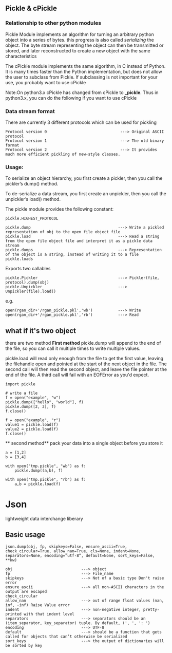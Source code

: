 Pickle & cPickle
-----------------------------------------------------------------------------------------
### Relationship to other python modules
Pickle Module implements an algorithm for turning an arbitrary python object into a series of bytes.
this progress is also called *serializing* the object. The byte stream representing the object can then be transmitted or stored, and later reconstructed to create a new object with the same characteristics

The cPickle module implements the same algorithm, in C instead of Python. 
It is many times faster than the Python implementation, but does not allow the user to subclass from Pickle.
If subclassing is not important for your use, you probably want to use cPickle

Note:On python3.x cPickle has changed from cPickle to **_pickle**. Thus in python3.x, you can do the following if you want to use cPickle
### Data stream format
There are currently 3 different protocols which can be used for pickling
```
Protocol version 0                                ---> Original ASCII protocol 
Protocol version 1                                ---> The old binary format 
Protocol version 2                                ---> It provides much more efficient pickling of new-style classes.
```
### Usage:
To serialize an object hierarchy, you first create a pickler, then you call the pickler’s dump() method.

To de-serialize a data stream, you first create an unpickler, then you call the unpickler’s load() method. 

The pickle module provides the following constant:
```
pickle.HIGHEST_PROTOCOL
```
```
pickle.dump                                      ---> Write a pickled representation of obj to the open file object file
pickle.load                                      ---> Read a string from the open file object file and interpret it as a pickle data stream
pickle.dumps                                     ---> Representation of the object is a string, instead of writing it to a file
pickle.loads                                     
```
Exports two callables
```
pickle.Pickler                                   ---> Pickler(file, protocol).dump(obj)
pickle.Unpickler                                 ---> Unpickler(file).load()
```
e.g.
```
open(rgan_dir+'/rgan_pickle.pkl','wb')           ---> Write
open(rgan_dir+'/rgan_pickle.pkl','rb')           ---> Read
```

## what if it's two object 
there are two method
**First method**
pickle.dump will append to the end of the file, so you can call it multiple times to write multiple values.

pickle.load will read only enough from the file to get the first value, leaving the filehandle open and pointed at the start of the next object in the file. The second call will then read the second object, and leave the file pointer at the end of the file. A third call will fail with an EOFError as you'd expect.

```
import pickle

# write a file
f = open("example", "w")
pickle.dump(["hello", "world"], f)
pickle.dump([2, 3], f)
f.close()

f = open("example", "r")
value1 = pickle.load(f)
value2 = pickle.load(f)
f.close()

```
** second method**
 pack your data into a single object before you store it
```
a = [1,2]
b = [3,4]

with open("tmp.pickle", "wb") as f:
    pickle.dump((a,b), f)

with open("tmp.pickle", "rb") as f:
    a,b = pickle.load(f) 
```

# Json
lightweight data interchange liberary

## Basic usage
```
json.dump(obj, fp, skipkeys=False, ensure_ascii=True, check_circular=True, allow_nan=True, cls=None, indent=None, separators=None, encoding=”utf-8”, default=None, sort_keys=False, **kw)
```
```
obj                              ---> object
fp                               ---> File_name
skipkeys                         ---> Not of a basic type Don't raise error
ensure_ascii                     ---> all non-ASCII characters in the output are escaped
check_circular
allow_nan                        ---> out of range float values (nan, inf, -inf) Raise Value error
indent                           ---> non-negative integer, pretty-printed with that indent level
separators                       ---> separators should be an (item_separator, key_separator) tuple. By default, (', ', ': ')
encoding                         ---> UTF-8
default                          ---> should be a function that gets called for objects that can’t otherwise be serialized
sort_keys                        ---> the output of dictionaries will be sorted by key
```

